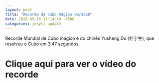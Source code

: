 ```yaml
---
layout: post
title: "Recorde de Cubo Mágico 09/2020"
date: 2020-09-16 11:14:49 -0500
categories: jekyll update
---
```


Recorde Mundial de Cubo mágico é do chinês Yusheng Du (杜宇生), que resolveu o Cubo em 3.47 segundos.

# Clique aqui para ver o vídeo do recorde